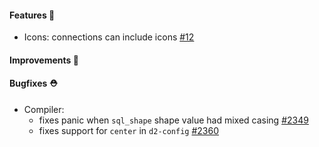 #### Features 🚀

- Icons: connections can include icons [#12](https://github.com/terrastruct/d2/issues/12)

#### Improvements 🧹

#### Bugfixes ⛑️

- Compiler:
  - fixes panic when `sql_shape` shape value had mixed casing [#2349](https://github.com/terrastruct/d2/pull/2349)
  - fixes support for `center` in `d2-config` [#2360](https://github.com/terrastruct/d2/pull/2360)
